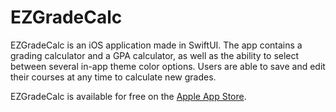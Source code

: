 # EZGradeCalc
EZGradeCalc is an iOS application made in SwiftUI. The app contains a grading calculator and a GPA calculator, as well as the ability to select between several in-app theme color options. Users are able to save and edit their courses at any time to calculate new grades. 

EZGradeCalc is available for free on the [Apple App Store](https://www.google.com/?client=safari "EZGradeCalc on the Apple App Store").
